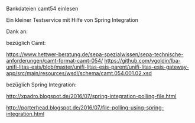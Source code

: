 Bankdateien camt54 einlesen

Ein kleiner Testservice 
mit Hilfe von Spring Integration 

Dank an:

bezüglich Camt:

https://www.hettwer-beratung.de/sepa-spezialwissen/sepa-technische-anforderungen/camt-format-camt-054/
https://github.com/vgoldin/lba-unifi-litas-esis/blob/master/unifi-litas-esis-parent/unifi-litas-esis-gateway-app/src/main/resources/wsdl/schema/camt.054.001.02.xsd

bezüglich Spring Integration:

http://xpadro.blogspot.de/2016/07/spring-integration-polling-file.html

http://porterhead.blogspot.de/2016/07/file-polling-using-spring-integration.html

